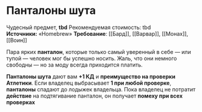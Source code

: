 # Панталоны шута

Чудесный предмет, **tbd**
Рекомендуемая стоимость: tbd
**Источники:** «Homebrew»
**Требование**: [[Бард]], [[Варвар]], [[Монах]], [[Воин]]

Пара ярких **панталон**, которые только самый уверенный в себе — или тупой — человек мог бы успешно носить. Жаль, что они немного свободны — но за моду всегда приходится платить.

**Панталоны шута** дают вам **+1 КД** и **преимущество на проверки Атлетики**. Если владелец выбрасывает **1 при любой проверке**, **панталоны** спадают до лодыжек владельца. Пока владелец не потратит **действие** на подтягивание панталон, он получает **помеху при всех проверках**